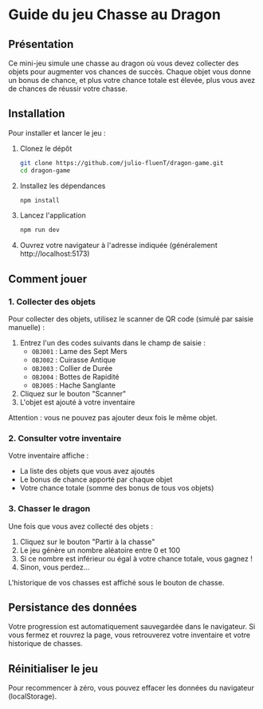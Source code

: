 # Guide du jeu Chasse au Dragon

## Présentation

Ce mini-jeu simule une chasse au dragon où vous devez collecter des objets pour augmenter vos chances de succès. Chaque objet vous donne un bonus de chance, et plus votre chance totale est élevée, plus vous avez de chances de réussir votre chasse.

## Installation

Pour installer et lancer le jeu :

1. Clonez le dépôt

   ```bash
   git clone https://github.com/julio-fluenT/dragon-game.git
   cd dragon-game
   ```

2. Installez les dépendances

   ```bash
   npm install
   ```

3. Lancez l'application

   ```bash
   npm run dev
   ```

4. Ouvrez votre navigateur à l'adresse indiquée (généralement http://localhost:5173)

## Comment jouer

### 1. Collecter des objets

Pour collecter des objets, utilisez le scanner de QR code (simulé par saisie manuelle) :

1. Entrez l'un des codes suivants dans le champ de saisie :
   - `OBJ001` : Lame des Sept Mers
   - `OBJ002` : Cuirasse Antique
   - `OBJ003` : Collier de Durée
   - `OBJ004` : Bottes de Rapidité
   - `OBJ005` : Hache Sanglante
2. Cliquez sur le bouton "Scanner"
3. L'objet est ajouté à votre inventaire

Attention : vous ne pouvez pas ajouter deux fois le même objet.

### 2. Consulter votre inventaire

Votre inventaire affiche :

- La liste des objets que vous avez ajoutés
- Le bonus de chance apporté par chaque objet
- Votre chance totale (somme des bonus de tous vos objets)

### 3. Chasser le dragon

Une fois que vous avez collecté des objets :

1. Cliquez sur le bouton "Partir à la chasse"
2. Le jeu génère un nombre aléatoire entre 0 et 100
3. Si ce nombre est inférieur ou égal à votre chance totale, vous gagnez !
4. Sinon, vous perdez...

L'historique de vos chasses est affiché sous le bouton de chasse.

## Persistance des données

Votre progression est automatiquement sauvegardée dans le navigateur. Si vous fermez et rouvrez la page, vous retrouverez votre inventaire et votre historique de chasses.

## Réinitialiser le jeu

Pour recommencer à zéro, vous pouvez effacer les données du navigateur (localStorage).
